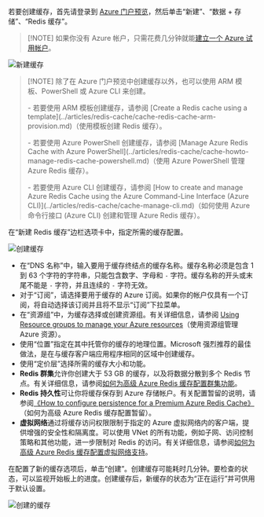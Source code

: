 若要创建缓存，首先请登录到 [Azure 门户预览](https://portal.azure.cn)，然后单击“新建”、“数据 + 存储”、“Redis 缓存”。

>[!NOTE] 如果你没有 Azure 帐户，只需花费几分钟就能[建立一个 Azure 试用帐户](https://www.azure.cn/pricing/1rmb-trial/?WT.mc_id=redis_cache_hero)。

![新建缓存](./media/redis-cache-create/redis-cache-new-cache-menu.png)  

>[!NOTE] 除了在 Azure 门户预览中创建缓存以外，也可以使用 ARM 模板、PowerShell 或 Azure CLI 来创建。
><p>-	若要使用 ARM 模板创建缓存，请参阅 [Create a Redis cache using a template](../articles/redis-cache/cache-redis-cache-arm-provision.md)（使用模板创建 Redis 缓存）。
><p>-	若要使用 Azure PowerShell 创建缓存，请参阅 [Manage Azure Redis Cache with Azure PowerShell](../articles/redis-cache/cache-howto-manage-redis-cache-powershell.md)（使用 Azure PowerShell 管理 Azure Redis 缓存）。
><p>-	若要使用 Azure CLI 创建缓存，请参阅 [How to create and manage Azure Redis Cache using the Azure Command-Line Interface (Azure CLI)](../articles/redis-cache/cache-manage-cli.md)（如何使用 Azure 命令行接口 (Azure CLI) 创建和管理 Azure Redis 缓存）。

在“新建 Redis 缓存”边栏选项卡中，指定所需的缓存配置。

![创建缓存](./media/redis-cache-create/redis-cache-cache-create.png)

-	在“DNS 名称”中，输入要用于缓存终结点的缓存名称。缓存名称必须是包含 1 到 63 个字符的字符串，只能包含数字、字母和 `-` 字符。缓存名称的开头或末尾不能是 `-` 字符，并且连续的 `-` 字符无效。
-	对于“订阅”，请选择要用于缓存的 Azure 订阅。如果你的帐户仅具有一个订阅，将自动选择该订阅并且将不显示“订阅”下拉菜单。
-	在“资源组”中，为缓存选择或创建资源组。有关详细信息，请参阅 [Using Resource groups to manage your Azure resources](../articles/azure-resource-manager/resource-group-overview.md)（使用资源组管理 Azure 资源）。
-	使用“位置”指定在其中托管你的缓存的地理位置。Microsoft 强烈推荐的最佳做法，是在与缓存客户端应用程序相同的区域中创建缓存。
-	使用“定价层”选择所需的缓存大小和功能。
-	**Redis 群集**允许你创建大于 53 GB 的缓存，以及将数据分散到多个 Redis 节点。有关详细信息，请参阅[如何为高级 Azure Redis 缓存配置群集功能](../articles/redis-cache/cache-how-to-premium-clustering.md)。
-	**Redis 持久性**可让你将缓存保存到 Azure 存储帐户。有关配置暂留的说明，请参阅[《How to configure persistence for a Premium Azure Redis Cache》](../articles/redis-cache/cache-how-to-premium-persistence.md)（如何为高级 Azure Redis 缓存配置暂留）。
-	**虚拟网络**通过将缓存访问权限限制于指定的 Azure 虚拟网络内的客户端，提供增强的安全性和隔离度。可以使用 VNet 的所有功能，例如子网、访问控制策略和其他功能，进一步限制对 Redis 的访问。有关详细信息，请参阅[如何为高级 Azure Redis 缓存配置虚拟网络支持](../articles/redis-cache/cache-how-to-premium-vnet.md)。

在配置了新的缓存选项后，单击“创建”。创建缓存可能耗时几分钟。要检查的状态，可以监视开始板上的进度。创建缓存后，新缓存的状态为“正在运行”并可供用于默认设置。

![创建的缓存](./media/redis-cache-create/redis-cache-cache-created.png)

<!---HONumber=Mooncake_0829_2016-->